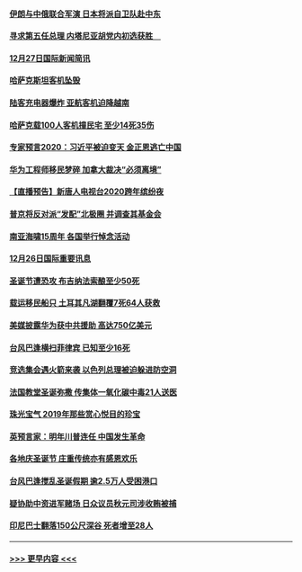 #### [伊朗与中俄联合军演 日本将派自卫队赴中东](../pages/prog202/a102738823.md?t=12280201) 
#### [寻求第五任总理 内塔尼亚胡党内初选获胜　](../pages/prog202/a102738772.md?t=12280201) 
#### [12月27日国际新闻简讯](../pages/prog202/a102738604.md?t=12280201) 
#### [哈萨克斯坦客机坠毁](../pages/prog202/a102738606.md?t=12280201) 
#### [陆客充电器爆炸 亚航客机迫降越南](../pages/prog202/a102738530.md?t=12280201) 
#### [哈萨克载100人客机撞民宅 至少14死35伤](../pages/prog202/a102738485.md?t=12280201) 
#### [专家预言2020：习近平被迫变天 金正恩逃亡中国](../pages/prog202/a102738340.md?t=12280201) 
#### [华为工程师移民梦碎 加拿大裁决“必须离境”](../pages/prog202/a102738306.md?t=12280201) 
#### [【直播预告】新唐人电视台2020跨年缤纷夜](../pages/prog202/a102738273.md?t=12280201) 
#### [普京将反对派“发配”北极圈 并调查其基金会](../pages/prog202/a102738056.md?t=12280201) 
#### [南亚海啸15周年 各国举行悼念活动](../pages/prog202/a102738043.md?t=12280201) 
#### [12月26日国际重要讯息](../pages/prog202/a102737872.md?t=12280201) 
#### [圣诞节遭恐攻 布吉纳法索酿至少50死](../pages/prog202/a102737869.md?t=12280201) 
#### [载运移民船只 土耳其凡湖翻覆7死64人获救](../pages/prog202/a102737839.md?t=12280201) 
#### [美媒披露华为获中共援助 高达750亿美元](../pages/prog202/a102737744.md?t=12280201) 
#### [台风巴逢横扫菲律宾 已知至少16死](../pages/prog202/a102737673.md?t=12280201) 
#### [竞选集会遇火箭来袭 以色列总理被迫躲进防空洞](../pages/prog202/a102737659.md?t=12280201) 
#### [法国教堂圣诞弥撒 传集体一氧化碳中毒21人送医](../pages/prog202/a102737634.md?t=12280201) 
#### [珠光宝气 2019年那些赏心悦目的珍宝](../pages/prog202/a102737509.md?t=12280201) 
#### [英预言家：明年川普连任 中国发生革命](../pages/prog202/a102737473.md?t=12280201) 
#### [各地庆圣诞节 庄重传统亦有感恩欢乐](../pages/prog202/a102737408.md?t=12280201) 
#### [台风巴逢搅乱圣诞假期 逾2.5万人受困港口](../pages/prog202/a102737251.md?t=12280201) 
#### [疑协助中资进军赌场 日众议员秋元司涉收贿被捕](../pages/prog202/a102737233.md?t=12280201) 
#### [印尼巴士翻落150公尺深谷 死者增至28人](../pages/prog202/a102737223.md?t=12280201) 

----
#### [ >>> 更早内容 <<< ](../indexes/prog202-earlier.md)
